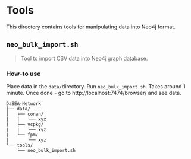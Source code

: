 # Tools

This directory contains tools for manipulating data into Neo4j format.

## `neo_bulk_import.sh`

> Tool to import CSV data into Neo4j graph database.

### How-to use

Place data in the `data/`directory. Run `neo_bulk_import.sh`. Takes around 1 minute. Once done - go to http://localhost:7474/browser/ and see data.

```
DaSEA-Network
├── data/
│   ├── conan/
|   |   └── xyz
|   ├── vcpkg/
|   |   └── xyz
|   └── fpm/
|       └── xyz
└── tools/
    └── neo_bulk_import.sh
```
